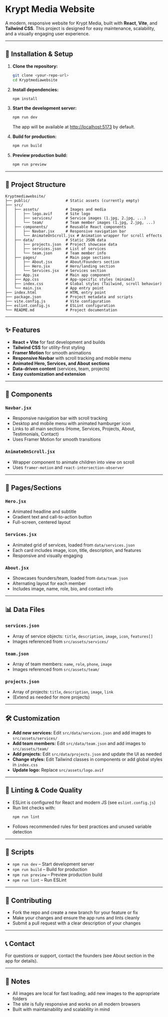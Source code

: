 # Krypt Media Website

A modern, responsive website for Krypt Media, built with **React**, **Vite**, and **Tailwind CSS**. This project is designed for easy maintenance, scalability, and a visually engaging user experience.

---

## 🚀 Installation & Setup

1. **Clone the repository:**
   ```bash
   git clone <your-repo-url>
   cd Kryptmediawebsite
   ```
2. **Install dependencies:**
   ```bash
   npm install
   ```
3. **Start the development server:**
   ```bash
   npm run dev
   ```
   The app will be available at [http://localhost:5173](http://localhost:5173) by default.

4. **Build for production:**
   ```bash
   npm run build
   ```
5. **Preview production build:**
   ```bash
   npm run preview
   ```

---

## 📁 Project Structure

```
Kryptmediawebsite/
├── public/                # Static assets (currently empty)
├── src/
│   ├── assets/            # Images and media
│   │   ├── logo.avif      # Site logo
│   │   ├── services/      # Service images (1.jpg, 2.jpg, ...)
│   │   └── team/          # Team member images (1.jpg, 2.jpg, ...)
│   ├── components/        # Reusable React components
│   │   ├── Navbar.jsx     # Responsive navigation bar
│   │   └── AnimateOnScroll.jsx # Animation wrapper for scroll effects
│   ├── data/              # Static JSON data
│   │   ├── projects.json  # Project showcase data
│   │   ├── services.json  # List of services
│   │   └── team.json      # Team member info
│   ├── pages/             # Main page sections
│   │   ├── About.jsx      # About/Founders section
│   │   ├── Hero.jsx       # Hero/landing section
│   │   └── Services.jsx   # Services section
│   ├── App.jsx            # Main app component
│   ├── App.css            # App-specific styles (minimal)
│   ├── index.css          # Global styles (Tailwind, scroll behavior)
│   └── main.jsx           # App entry point
├── index.html             # HTML entry point
├── package.json           # Project metadata and scripts
├── vite.config.js         # Vite configuration
├── eslint.config.js       # ESLint configuration
└── README.md              # Project documentation
```

---

## ✨ Features
- **React + Vite** for fast development and builds
- **Tailwind CSS** for utility-first styling
- **Framer Motion** for smooth animations
- **Responsive Navbar** with scroll tracking and mobile menu
- **Animated Hero, Services, and About sections**
- **Data-driven content** (services, team, projects)
- **Easy customization and extension**

---

## 🧩 Components

### `Navbar.jsx`
- Responsive navigation bar with scroll tracking
- Desktop and mobile menu with animated hamburger icon
- Links to all main sections (Home, Services, Projects, About, Testimonials, Contact)
- Uses Framer Motion for smooth transitions

### `AnimateOnScroll.jsx`
- Wrapper component to animate children into view on scroll
- Uses `framer-motion` and `react-intersection-observer`

---

## 📄 Pages/Sections

### `Hero.jsx`
- Animated headline and subtitle
- Gradient text and call-to-action button
- Full-screen, centered layout

### `Services.jsx`
- Animated grid of services, loaded from `data/services.json`
- Each card includes image, icon, title, description, and features
- Responsive and visually engaging

### `About.jsx`
- Showcases founders/team, loaded from `data/team.json`
- Alternating layout for each member
- Includes image, name, role, bio, and contact info

---

## 📊 Data Files

### `services.json`
- Array of service objects: `title`, `description`, `image`, `icon`, `features[]`
- Images referenced from `src/assets/services/`

### `team.json`
- Array of team members: `name`, `role`, `phone`, `image`
- Images referenced from `src/assets/team/`

### `projects.json`
- Array of projects: `title`, `description`, `image`, `link`
- (Extend as needed for more projects)

---

## 🛠️ Customization
- **Add new services:** Edit `src/data/services.json` and add images to `src/assets/services/`
- **Add team members:** Edit `src/data/team.json` and add images to `src/assets/team/`
- **Add projects:** Edit `src/data/projects.json` and update the UI as needed
- **Change styles:** Edit Tailwind classes in components or add global styles in `index.css`
- **Update logo:** Replace `src/assets/logo.avif`

---

## 🧹 Linting & Code Quality
- ESLint is configured for React and modern JS (see `eslint.config.js`)
- Run lint checks with:
  ```bash
  npm run lint
  ```
- Follows recommended rules for best practices and unused variable detection

---

## 📜 Scripts
- `npm run dev` – Start development server
- `npm run build` – Build for production
- `npm run preview` – Preview production build
- `npm run lint` – Run ESLint

---

## 🤝 Contributing
- Fork the repo and create a new branch for your feature or fix
- Make your changes and ensure the app runs and lints cleanly
- Submit a pull request with a clear description of your changes

---

## 📞 Contact
For questions or support, contact the founders (see About section in the app for details).

---

## 📝 Notes
- All images are local for fast loading; add new images to the appropriate folders
- The site is fully responsive and works on all modern browsers
- Built with maintainability and scalability in mind